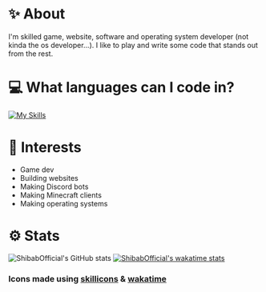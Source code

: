 
# ✨ About
I'm skilled game, website, software and operating system developer (not kinda the os developer...). I like to play and write some code that stands out from the rest.
# 💻 What languages can I code in?
 [![My Skills](https://skillicons.dev/icons?i=js,nodejs,html,css,python,java,cs,cpp,c)]()
<!--# 🌐 Socials-->
# 🔭 Interests
- Game dev
- Building websites
- Making Discord bots
- Making Minecraft clients
- Making operating systems
# ⚙ Stats
![ShibabOfficial's GitHub stats](https://github-readme-stats.vercel.app/api?username=ShibabOfficial&show_icons=true&theme=apprentice)
[![ShibabOfficial's wakatime stats](https://github-readme-stats.vercel.app/api/wakatime?username=@ShibabOfficial&show_icons=true&theme=apprentice)]()
### Icons made using [skillicons](https://skillicons.dev) & [wakatime](https://wakatime.com)
